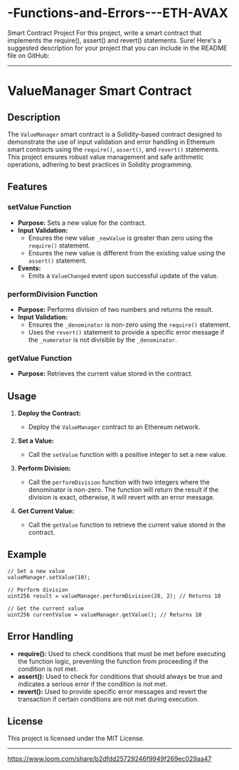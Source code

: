 # -Functions-and-Errors---ETH-AVAX
Smart Contract Project For this project, write a smart contract that implements the require(), assert() and revert() statements.
Sure! Here's a suggested description for your project that you can include in the README file on GitHub:

---

# ValueManager Smart Contract

## Description

The `ValueManager` smart contract is a Solidity-based contract designed to demonstrate the use of input validation and error handling in Ethereum smart contracts using the `require()`, `assert()`, and `revert()` statements. This project ensures robust value management and safe arithmetic operations, adhering to best practices in Solidity programming.

## Features

### setValue Function
- **Purpose:** Sets a new value for the contract.
- **Input Validation:** 
  - Ensures the new value `_newValue` is greater than zero using the `require()` statement.
  - Ensures the new value is different from the existing value using the `assert()` statement.
- **Events:**
  - Emits a `ValueChanged` event upon successful update of the value.

### performDivision Function
- **Purpose:** Performs division of two numbers and returns the result.
- **Input Validation:**
  - Ensures the `_denominator` is non-zero using the `require()` statement.
  - Uses the `revert()` statement to provide a specific error message if the `_numerator` is not divisible by the `_denominator`.

### getValue Function
- **Purpose:** Retrieves the current value stored in the contract.

## Usage

1. **Deploy the Contract:**
   - Deploy the `ValueManager` contract to an Ethereum network.

2. **Set a Value:**
   - Call the `setValue` function with a positive integer to set a new value.

3. **Perform Division:**
   - Call the `performDivision` function with two integers where the denominator is non-zero. The function will return the result if the division is exact, otherwise, it will revert with an error message.

4. **Get Current Value:**
   - Call the `getValue` function to retrieve the current value stored in the contract.

## Example

```solidity
// Set a new value
valueManager.setValue(10);

// Perform division
uint256 result = valueManager.performDivision(20, 2); // Returns 10

// Get the current value
uint256 currentValue = valueManager.getValue(); // Returns 10
```

## Error Handling

- **require():** Used to check conditions that must be met before executing the function logic, preventing the function from proceeding if the condition is not met.
- **assert():** Used to check for conditions that should always be true and indicates a serious error if the condition is not met.
- **revert():** Used to provide specific error messages and revert the transaction if certain conditions are not met during execution.

## License

This project is licensed under the MIT License.

---


https://www.loom.com/share/b2dfdd25729246f9949f269ec029aa47


